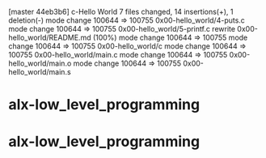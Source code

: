 [master 44eb3b6] c-Hello World
 7 files changed, 14 insertions(+), 1 deletion(-)
 mode change 100644 => 100755 0x00-hello_world/4-puts.c
 mode change 100644 => 100755 0x00-hello_world/5-printf.c
 rewrite 0x00-hello_world/README.md (100%)
 mode change 100644 => 100755
 mode change 100644 => 100755 0x00-hello_world/c
 mode change 100644 => 100755 0x00-hello_world/main.c
 mode change 100644 => 100755 0x00-hello_world/main.o
 mode change 100644 => 100755 0x00-hello_world/main.s
# alx-low_level_programming
# alx-low_level_programming

